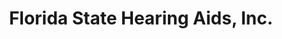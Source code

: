 ---
title: "Florida State Hearing Aids, Inc."
url: /daytona-beach/florida-state-hearing-aids-inc/
shop: Hörgeräte
---